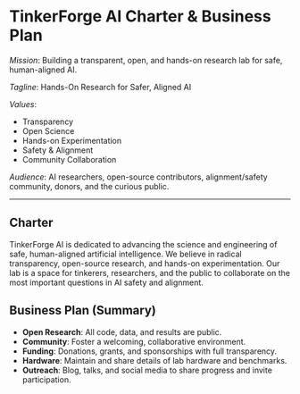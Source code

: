 # TinkerForge AI Charter & Business Plan

*Mission*: Building a transparent, open, and hands-on research lab for safe, human-aligned AI.

*Tagline*: Hands-On Research for Safer, Aligned AI

*Values*:
- Transparency
- Open Science
- Hands-on Experimentation
- Safety & Alignment
- Community Collaboration

*Audience*: AI researchers, open-source contributors, alignment/safety community, donors, and the curious public.

---

## Charter
TinkerForge AI is dedicated to advancing the science and engineering of safe, human-aligned artificial intelligence. We believe in radical transparency, open-source research, and hands-on experimentation. Our lab is a space for tinkerers, researchers, and the public to collaborate on the most important questions in AI safety and alignment.

## Business Plan (Summary)
- **Open Research**: All code, data, and results are public.
- **Community**: Foster a welcoming, collaborative environment.
- **Funding**: Donations, grants, and sponsorships with full transparency.
- **Hardware**: Maintain and share details of lab hardware and benchmarks.
- **Outreach**: Blog, talks, and social media to share progress and invite participation.
